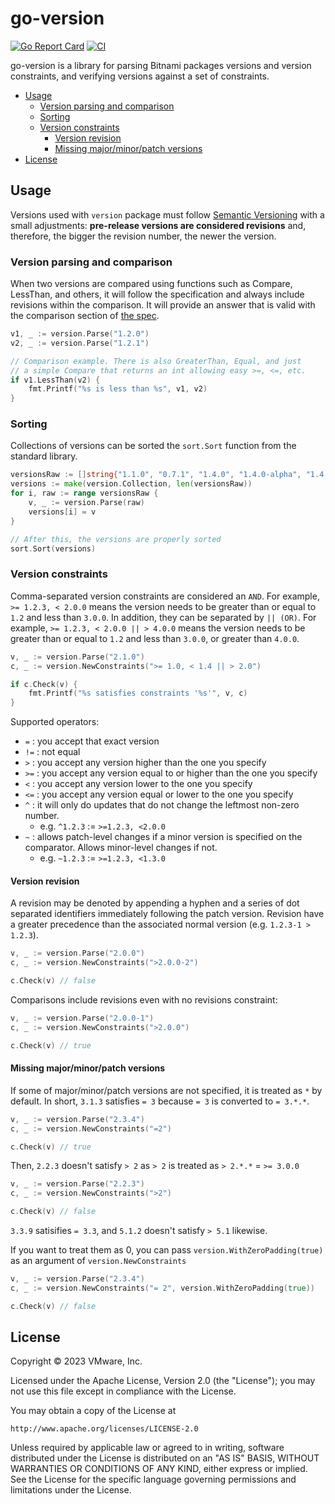 # go-version

[![Go Report Card](https://goreportcard.com/badge/github.com/bitnami/go-version)](https://goreportcard.com/report/github.com/bitnami/go-version)
[![CI](https://github.com/bitnami/go-version/actions/workflows/go.yml/badge.svg)](https://github.com/bitnami/go-version/actions/workflows/go.yml)

go-version is a library for parsing Bitnami packages versions and version constraints, and verifying versions against a set of constraints.

<!-- START doctoc generated TOC please keep comment here to allow auto update -->
<!-- DON'T EDIT THIS SECTION, INSTEAD RE-RUN doctoc TO UPDATE -->

- [Usage](#usage)
  - [Version parsing and comparison](#version-parsing-and-comparison)
  - [Sorting](#sorting)
  - [Version constraints](#version-constraints)
    - [Version revision](#version-revision)
    - [Missing major/minor/patch versions](#missing-majorminorpatch-versions)
- [License](#license)

<!-- END doctoc generated TOC please keep comment here to allow auto update -->

## Usage

Versions used with `version` package must follow [Semantic Versioning](https://semver.org/) with a small adjustments: **pre-release versions are considered revisions** and, therefore, the bigger the revision number, the newer the version.

### Version parsing and comparison

When two versions are compared using functions such as Compare, LessThan, and others, it will follow the specification and always include revisions within the comparison.
It will provide an answer that is valid with the comparison section of [the spec](https://semver.org/#spec-item-11).

```go
v1, _ := version.Parse("1.2.0")
v2, _ := version.Parse("1.2.1")

// Comparison example. There is also GreaterThan, Equal, and just
// a simple Compare that returns an int allowing easy >=, <=, etc.
if v1.LessThan(v2) {
    fmt.Printf("%s is less than %s", v1, v2)
}
```

### Sorting

Collections of versions can be sorted the `sort.Sort` function from the standard library.

```go
versionsRaw := []string{"1.1.0", "0.7.1", "1.4.0", "1.4.0-alpha", "1.4.1-beta", "1.4.0-alpha.2+20130313144700"}
versions := make(version.Collection, len(versionsRaw))
for i, raw := range versionsRaw {
    v, _ := version.Parse(raw)
    versions[i] = v
}

// After this, the versions are properly sorted
sort.Sort(versions)
```

### Version constraints

Comma-separated version constraints are considered an `AND`. For example, `>= 1.2.3, < 2.0.0` means the version needs to be greater than or equal to `1.2` and less than `3.0.0`.
In addition, they can be separated by `|| (OR)`. For example, `>= 1.2.3, < 2.0.0 || > 4.0.0` means the version needs to be greater than or equal to `1.2` and less than `3.0.0`, or greater than `4.0.0`.

```go
v, _ := version.Parse("2.1.0")
c, _ := version.NewConstraints(">= 1.0, < 1.4 || > 2.0")

if c.Check(v) {
    fmt.Printf("%s satisfies constraints '%s'", v, c)
}
```

Supported operators:

- `=` : you accept that exact version
- `!=` : not equal
- `>` : you accept any version higher than the one you specify
- `>=` : you accept any version equal to or higher than the one you specify
- `<` : you accept any version lower to the one you specify
- `<=` : you accept any version equal or lower to the one you specify
- `^` : it will only do updates that do not change the leftmost non-zero number.
  - e.g. `^1.2.3` := `>=1.2.3, <2.0.0`
- `~` : allows patch-level changes if a minor version is specified on the comparator. Allows minor-level changes if not.
  - e.g. `~1.2.3` := `>=1.2.3, <1.3.0`

#### Version revision

A revision may be denoted by appending a hyphen and a series of dot separated identifiers immediately following the patch version. Revision have a greater precedence than the associated normal version (e.g. `1.2.3-1 > 1.2.3`).

```go
v, _ := version.Parse("2.0.0")
c, _ := version.NewConstraints(">2.0.0-2")

c.Check(v) // false
```

Comparisons include revisions even with no revisions constraint:

```go
v, _ := version.Parse("2.0.0-1")
c, _ := version.NewConstraints(">2.0.0")

c.Check(v) // true
```

#### Missing major/minor/patch versions

If some of major/minor/patch versions are not specified, it is treated as `*` by default. In short, `3.1.3` satisfies `= 3` because `= 3` is converted to `= 3.*.*`.

```go
v, _ := version.Parse("2.3.4")
c, _ := version.NewConstraints("=2")

c.Check(v) // true
```

Then, `2.2.3` doesn't satisfy `> 2` as `> 2` is treated as `> 2.*.*` = `>= 3.0.0`

```go
v, _ := version.Parse("2.2.3")
c, _ := version.NewConstraints(">2")

c.Check(v) // false
```

`3.3.9` satisifies `= 3.3`, and `5.1.2` doesn't satisfy `> 5.1` likewise.

If you want to treat them as 0, you can pass `version.WithZeroPadding(true)` as an argument of `version.NewConstraints`

```go
v, _ := version.Parse("2.3.4")
c, _ := version.NewConstraints("= 2", version.WithZeroPadding(true))

c.Check(v) // false
```

## License

Copyright &copy; 2023 VMware, Inc.

Licensed under the Apache License, Version 2.0 (the "License"); you may not use this file except in compliance with the License.

You may obtain a copy of the License at

    http://www.apache.org/licenses/LICENSE-2.0

Unless required by applicable law or agreed to in writing, software distributed under the License is distributed on an "AS IS" BASIS, WITHOUT WARRANTIES OR CONDITIONS OF ANY KIND, either express or implied.
See the License for the specific language governing permissions and limitations under the License.
